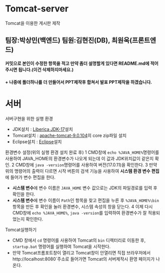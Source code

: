 # Tomcat-server
Tomcat을 이용한 게시판 제작

## 팀장:박상민(백엔드)  팀원:김현진(DB), 최원욱(프론트엔드)

#### 커밋으로 본인이 수정한 항목을 적고 만약 좀더 설명할게 있다면 README.md에 적어주시면 됩니다.(이건 삭제하지마세요.)
#### + 나중에 폴더하나를 더 만들어서 PPT제작후 합쳐서 발표 PPT제작을 하겠습니다.

# 서버
서버구현을 위한 실행 환경
- JDK설치 : [Liberica JDK-17](https://bell-sw.com/pages/downloads/#jdk-17-lts)설치
- Tomcat설치 : [apache-tomcat-9.0.104](https://tomcat.apache.org/download-90.cgi)의 core zip파일 설치
- Eclipse설치 : [Eclipse](https://www.eclipse.org/downloads/)설치

환경변수 설정(위의 실행 환경 설치 완료 후)
1 CMD창에 `echo %JAVA_HOME%`명령어를 사용하여 JAVA_HOME의 환경변수가 나오게 되는데 이 값과 JDK위치값이 같은지 확인.
2 CMD창에 `java -version`명령어를 사용하여 버전(17.0.11)을 확인한다.
3 만약 위의 명령어의 출력이 다르면 시작 버튼의 검색 기능을 사용하여 **시스템 환경 변수 편집**에 들어가 변수 편집을 한다.
  - **시스템 변수**에 변수 이름은 `JAVA_HOME` 변수 값으로는 JDK의 파일경로를 입력 후 확인을 한다.
  - **시스템 변수**에 변수 이름이 `Path`인 항목을 찾고 편집을 누른 후 `%JAVA_HOME%\bin`항목을 만든 후 확인을 눌러 환경변수, 시스템 속성의 창을 닫는다.
4 이제 다시 CMD창에 `echo %JAVA_HOME%`, `java -version`를 입력하여 환경변수가 잘 적용되었는지 확인한다.

Tomcat실행하기
- CMD 창에서 `cd` 명령어를 사용하여 Tomcat의 `bin` 디렉터리로 이동한 후, `startup.bat` 명령어를 실행하여 Tomcat을 시작한다.
- 만약 Tomcat프롬포트창이 열리고 Tomcat창이 안열리면 직접 브라우저에서 http://localhost:8080`주소로 들어가면 Tomcat의 서버제작시 환영 페이지가 나온다.
